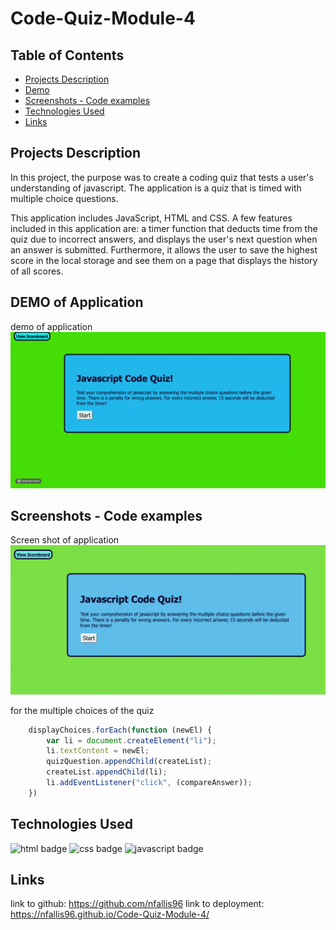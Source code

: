 # Code-Quiz-Module-4

## Table of Contents
* [Projects Description](#projects-description)
* [Demo](#demo-of-application)
* [Screenshots - Code examples](#screenshots---code-examples)
* [Technologies Used](#technologies-used)
* [Links](#links)

## Projects Description
In this project, the purpose was to create a coding quiz that tests a user's understanding of javascript. The application is a quiz that is timed with multiple choice questions. 

This application includes JavaScript, HTML and CSS. A few features included in this application are: a timer function that deducts time from the quiz due to incorrect answers, and displays the user's next question when an answer is submitted. Furthermore, it allows the user to save the highest score in the local storage and see them on a page that displays the history of all scores.

## DEMO of Application
demo of application
![Demo](demo.gif)

## Screenshots - Code examples
Screen shot of application
![Code-Quiz Screenshot](code-quiz.png)

 for the multiple choices of the quiz
```js  
    displayChoices.forEach(function (newEl) {
        var li = document.createElement("li");
        li.textContent = newEl;
        quizQuestion.appendChild(createList);
        createList.appendChild(li);
        li.addEventListener("click", (compareAnswer));
    })
 ```

## Technologies Used 
![html badge](https://img.shields.io/badge/language-html-red)
![css badge](https://img.shields.io/badge/language-css-green)
![javascript badge](https://img.shields.io/badge/language-javascript-yellow)

## Links
link to github: https://github.com/nfallis96
link to deployment: https://nfallis96.github.io/Code-Quiz-Module-4/
